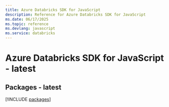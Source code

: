 ```yaml
---
title: Azure Databricks SDK for JavaScript
description: Reference for Azure Databricks SDK for JavaScript
ms.date: 06/17/2025
ms.topic: reference
ms.devlang: javascript
ms.service: databricks
---
```

# Azure Databricks SDK for JavaScript - latest
## Packages - latest
[!INCLUDE [packages](databricks-index.md)]